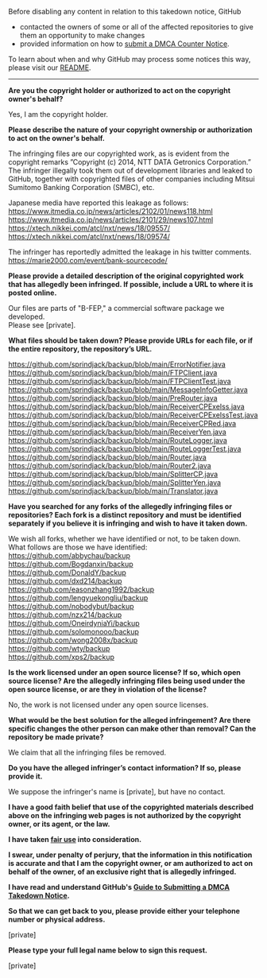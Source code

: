 Before disabling any content in relation to this takedown notice, GitHub
- contacted the owners of some or all of the affected repositories to give them an opportunity to make changes
- provided information on how to [submit a DMCA Counter Notice](https://docs.github.com/en/articles/guide-to-submitting-a-dmca-counter-notice).

To learn about when and why GitHub may process some notices this way, please visit our [README](https://github.com/github/dmca/blob/master/README.md).

---

**Are you the copyright holder or authorized to act on the copyright owner's behalf?**

Yes, I am the copyright holder.

**Please describe the nature of your copyright ownership or authorization to act on the owner's behalf.**

The infringing files are our copyrighted work, as is evident from the copyright remarks ”Copyright (c) 2014, NTT DATA Getronics Corporation.”  
The infringer illegally took them out of development libraries and leaked to GitHub, together with copyrighted files of other companies including Mitsui Sumitomo Banking Corporation (SMBC), etc.

Japanese media have reported this leakage as follows:  
https://www.itmedia.co.jp/news/articles/2102/01/news118.html  
https://www.itmedia.co.jp/news/articles/2101/29/news107.html  
https://xtech.nikkei.com/atcl/nxt/news/18/09557/  
https://xtech.nikkei.com/atcl/nxt/news/18/09574/

The infringer has reportedly admitted the leakage in his twitter comments.  
https://marie2000.com/event/bank-sourcecode/

**Please provide a detailed description of the original copyrighted work that has allegedly been infringed. If possible, include a URL to where it is posted online.**

Our files are parts of "B-FEP," a commercial software package we developed.  
Please see [private].

**What files should be taken down? Please provide URLs for each file, or if the entire repository, the repository’s URL.**

https://github.com/sprindjack/backup/blob/main/ErrorNotifier.java  
https://github.com/sprindjack/backup/blob/main/FTPClient.java  
https://github.com/sprindjack/backup/blob/main/FTPClientTest.java  
https://github.com/sprindjack/backup/blob/main/MessageInfoGetter.java  
https://github.com/sprindjack/backup/blob/main/PreRouter.java  
https://github.com/sprindjack/backup/blob/main/ReceiverCPExeIss.java  
https://github.com/sprindjack/backup/blob/main/ReceiverCPExeIssTest.java  
https://github.com/sprindjack/backup/blob/main/ReceiverCPRed.java  
https://github.com/sprindjack/backup/blob/main/ReceiverYen.java  
https://github.com/sprindjack/backup/blob/main/RouteLogger.java  
https://github.com/sprindjack/backup/blob/main/RouteLoggerTest.java  
https://github.com/sprindjack/backup/blob/main/Router.java  
https://github.com/sprindjack/backup/blob/main/Router2.java  
https://github.com/sprindjack/backup/blob/main/SplitterCP.java  
https://github.com/sprindjack/backup/blob/main/SplitterYen.java  
https://github.com/sprindjack/backup/blob/main/Translator.java

**Have you searched for any forks of the allegedly infringing files or repositories? Each fork is a distinct repository and must be identified separately if you believe it is infringing and wish to have it taken down.**

We wish all forks, whether we have identified or not, to be taken down.  
What follows are those we have identified:  
https://github.com/abbychau/backup  
https://github.com/Bogdanxin/backup  
https://github.com/DonaldY/backup  
https://github.com/dxd214/backup  
https://github.com/easonzhang1992/backup  
https://github.com/lengyuekongliu/backup  
https://github.com/nobodybut/backup  
https://github.com/nzx214/backup  
https://github.com/OneirdyniaYi/backup  
https://github.com/solomonooo/backup  
https://github.com/wong2008x/backup  
https://github.com/wty/backup  
https://github.com/xps2/backup

**Is the work licensed under an open source license? If so, which open source license? Are the allegedly infringing files being used under the open source license, or are they in violation of the license?**

No, the work is not licensed under any open source licenses.

**What would be the best solution for the alleged infringement? Are there specific changes the other person can make other than removal? Can the repository be made private?**

We claim that all the infringing files be removed.

**Do you have the alleged infringer’s contact information? If so, please provide it.**

We suppose the infringer's name is [private], but have no contact.

**I have a good faith belief that use of the copyrighted materials described above on the infringing web pages is not authorized by the copyright owner, or its agent, or the law.**

**I have taken <a href="https://www.lumendatabase.org/topics/22">fair use</a> into consideration.**

**I swear, under penalty of perjury, that the information in this notification is accurate and that I am the copyright owner, or am authorized to act on behalf of the owner, of an exclusive right that is allegedly infringed.**

**I have read and understand GitHub's <a href="https://docs.github.com/articles/guide-to-submitting-a-dmca-takedown-notice/">Guide to Submitting a DMCA Takedown Notice</a>.**

**So that we can get back to you, please provide either your telephone number or physical address.**

[private]

**Please type your full legal name below to sign this request.**

[private]

